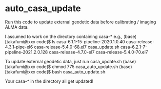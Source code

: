 # auto_casa_update
Run this code to update external geodetic data before calibrating / imaging ALMA data.

I assumed to work on the directory containing casa-*
e.g., 
(base) [takafumi@xxx code]$ ls
casa-6.1.1-15-pipeline-2020.1.0.40  casa-release-4.3.1-pipe-el6  casa-release-5.4.0-68.el7  casa_update.sh
casa-6.2.1-7-pipeline-2021.2.0.128  casa-release-4.7.0-el7       casa-release-5.4.0-70.el7

To update external geodetic data, just run casa_update.sh
(base) [takafumi@xxx code]$ chmod 775 casa_auto_update.sh
(base) [takafumi@xxx code]$ bash casa_auto_update.sh

Your casa-* in the directory all get updated!
